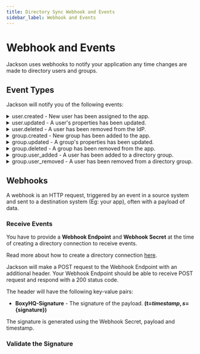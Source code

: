 ```yaml
---
title: Directory Sync Webhook and Events
sidebar_label: Webhook and Events
---
```


# Webhook and Events

Jackson uses webhooks to notify your application any time changes are made to directory users and groups.

## Event Types

Jackson will notify you of the following events:

<details>
  <summary>user.created - New user has been assigned to the app.</summary>
  <p>

```json
{
  "directory_id": "58b5cd9dfaa39d47eb8f5f88631f9a629a232016",
  "event": "user.created",
  "tenant": "boxyhq",
  "product": "jackson",
  "data": {
    "id": "038e767b-9bc6-4dbd-975e-fbc38a8e7d82",
    "first_name": "Deepak",
    "last_name": "Prabhakara",
    "email": "deepak@boxyhq.com",
    "active": true,
    "raw": {
      "schemas": ["urn:ietf:params:scim:schemas:core:2.0:User"],
      "userName": "deepak@boxyhq.com",
      "name": {
        "givenName": "Deepak",
        "familyName": "Prabhakara"
      },
      "emails": [
        {
          "primary": true,
          "value": "deepak@boxyhq.com",
          "type": "work"
        }
      ],
      "title": "CEO",
      "displayName": "Deepak Prabhakara",
      "locale": "en-US",
      "externalId": "00u1ldzzogFkXFmvT5d7",
      "groups": [],
      "password": "7zy5TgxX",
      "active": true,
      "id": "038e767b-9bc6-4dbd-975e-fbc38a8e7d82"
    }
  }
}
```

  </p>

</details>

<details>
  <summary>user.updated - A user's properties has been updated.</summary>
  <p>

```json
{
  "directory_id": "58b5cd9dfaa39d47eb8f5f88631f9a629a232016",
  "event": "user.updated",
  "tenant": "boxyhq",
  "product": "jackson",
  "data": {
    "id": "ebc31d6e-7d62-4f81-b9e5-eb5f1a04ee92",
    "first_name": "Kiran",
    "last_name": "Krishnan",
    "email": "kiran@boxyhq.com",
    "active": true,
    "raw": {
      "schemas": ["urn:ietf:params:scim:schemas:core:2.0:User"],
      "userName": "kiran@boxyhq.com",
      "name": {
        "givenName": "Kiran",
        "familyName": "Krishnan"
      },
      "emails": [
        {
          "primary": true,
          "value": "kiran@boxyhq.com",
          "type": "work"
        }
      ],
      "displayName": "Kiran Krishnan",
      "addresses": [
        {
          "primary": true,
          "region": "Kerala"
        }
      ],
      "locale": "en-US",
      "externalId": "00u3e3cmpdDydXdzV5d7",
      "password": "XJkEp0O6",
      "active": true,
      "id": "ebc31d6e-7d62-4f81-b9e5-eb5f1a04ee92",
      "groups": []
    }
  }
}
```

  </p>
</details>

<details>
  <summary>user.deleted - A user has been removed from the IdP.</summary>
  <p>

```json
{
  "directory_id": "58b5cd9dfaa39d47eb8f5f88631f9a629a232016",
  "event": "user.deleted",
  "tenant": "boxyhq",
  "product": "jackson",
  "data": {
    "id": "ebc31d6e-7d62-4f81-b9e5-eb5f1a04ee92",
    "first_name": "Kiran",
    "last_name": "Krishnan",
    "email": "kiran@boxyhq.com",
    "active": false,
    "raw": {
      "schemas": ["urn:ietf:params:scim:schemas:core:2.0:User"],
      "userName": "kiran@boxyhq.com",
      "name": {
        "givenName": "Kiran",
        "familyName": "Krishnan"
      },
      "emails": [
        {
          "primary": true,
          "value": "kiran@boxyhq.com",
          "type": "work"
        }
      ],
      "displayName": "Kiran Krishnan",
      "addresses": [
        {
          "primary": true,
          "region": "Kerala"
        }
      ],
      "locale": "en-US",
      "externalId": "00u3e3cmpdDydXdzV5d7",
      "password": "XJkEp0O6",
      "active": false,
      "id": "ebc31d6e-7d62-4f81-b9e5-eb5f1a04ee92",
      "groups": []
    }
  }
}
```

  </p>
</details>

<details>
  <summary>group.created - New group has been added to the app.</summary>
  <p>

```json
{
  "directory_id": "58b5cd9dfaa39d47eb8f5f88631f9a629a232016",
  "event": "group.created",
  "tenant": "boxyhq",
  "product": "jackson",
  "data": {
    "id": "29e3adde-b4bb-45fc-bf65-2b44f29fd6f6",
    "name": "dev",
    "raw": {
      "schemas": ["urn:ietf:params:scim:schemas:core:2.0:Group"],
      "displayName": "dev",
      "members": [],
      "id": "29e3adde-b4bb-45fc-bf65-2b44f29fd6f6"
    }
  }
}
```

  </p>
</details>

<details>
  <summary>group.updated - A group's properties has been updated.</summary>
  <p>

```json
{
  "directory_id": "58b5cd9dfaa39d47eb8f5f88631f9a629a232016",
  "event": "group.updated",
  "tenant": "boxyhq",
  "product": "jackson",
  "data": {
    "id": "29e3adde-b4bb-45fc-bf65-2b44f29fd6f6",
    "name": "developers",
    "raw": {
      "schemas": ["urn:ietf:params:scim:schemas:core:2.0:Group"],
      "displayName": "developers",
      "members": [],
      "id": "29e3adde-b4bb-45fc-bf65-2b44f29fd6f6"
    }
  }
}
```

  </p>
</details>

<details>
  <summary>group.deleted - A group has been removed from the app.</summary>
  <p>

```json
{
  "directory_id": "58b5cd9dfaa39d47eb8f5f88631f9a629a232016",
  "event": "group.deleted",
  "tenant": "boxyhq",
  "product": "jackson",
  "data": {
    "id": "29e3adde-b4bb-45fc-bf65-2b44f29fd6f6",
    "name": "developers",
    "raw": {
      "schemas": ["urn:ietf:params:scim:schemas:core:2.0:Group"],
      "displayName": "developers",
      "members": [],
      "id": "29e3adde-b4bb-45fc-bf65-2b44f29fd6f6"
    }
  }
}
```

  </p>
</details>

<details>
  <summary>group.user_added - A user has been added to a directory group.</summary>
  <p>

```json
{
  "directory_id": "58b5cd9dfaa39d47eb8f5f88631f9a629a232016",
  "event": "group.user_added",
  "tenant": "boxyhq",
  "product": "jackson",
  "data": {
    "id": "ebc31d6e-7d62-4f81-b9e5-eb5f1a04ee92",
    "first_name": "Kiran",
    "last_name": "Krishnan",
    "email": "kiran@boxyhq.com",
    "active": true,
    "raw": {
      "schemas": ["urn:ietf:params:scim:schemas:core:2.0:User"],
      "userName": "kiran@boxyhq.com",
      "name": {
        "givenName": "Kiran",
        "familyName": "Krishnan"
      },
      "emails": [
        {
          "primary": true,
          "value": "kiran@boxyhq.com",
          "type": "work"
        }
      ],
      "displayName": "Kiran Krishnan",
      "addresses": [
        {
          "primary": true,
          "region": "Kerala"
        }
      ],
      "locale": "en-US",
      "externalId": "00u3e3cmpdDydXdzV5d7",
      "password": "XJkEp0O6",
      "active": true,
      "id": "ebc31d6e-7d62-4f81-b9e5-eb5f1a04ee92",
      "title": "Developer",
      "groups": []
    },
    "group": {
      "id": "29e3adde-b4bb-45fc-bf65-2b44f29fd6f6",
      "name": "developers",
      "raw": {
        "schemas": ["urn:ietf:params:scim:schemas:core:2.0:Group"],
        "displayName": "developers",
        "members": [],
        "id": "29e3adde-b4bb-45fc-bf65-2b44f29fd6f6"
      }
    }
  }
}
```

  </p>
</details>

<details>
  <summary>group.user_removed - A user has been removed from a directory group.</summary>
  <p>

```json
{
  "directory_id": "58b5cd9dfaa39d47eb8f5f88631f9a629a232016",
  "event": "group.user_removed",
  "tenant": "boxyhq",
  "product": "jackson",
  "data": {
    "id": "ebc31d6e-7d62-4f81-b9e5-eb5f1a04ee92",
    "first_name": "Kiran",
    "last_name": "Krishnan",
    "email": "kiran@boxyhq.com",
    "active": true,
    "raw": {
      "schemas": ["urn:ietf:params:scim:schemas:core:2.0:User"],
      "userName": "kiran@boxyhq.com",
      "name": {
        "givenName": "Kiran",
        "familyName": "Krishnan"
      },
      "emails": [
        {
          "primary": true,
          "value": "kiran@boxyhq.com",
          "type": "work"
        }
      ],
      "displayName": "Kiran Krishnan",
      "addresses": [
        {
          "primary": true,
          "region": "Kerala"
        }
      ],
      "locale": "en-US",
      "externalId": "00u3e3cmpdDydXdzV5d7",
      "password": "XJkEp0O6",
      "active": true,
      "id": "ebc31d6e-7d62-4f81-b9e5-eb5f1a04ee92",
      "title": "Developer",
      "groups": []
    },
    "group": {
      "id": "29e3adde-b4bb-45fc-bf65-2b44f29fd6f6",
      "name": "developers",
      "raw": {
        "schemas": ["urn:ietf:params:scim:schemas:core:2.0:Group"],
        "displayName": "developers",
        "members": [],
        "id": "29e3adde-b4bb-45fc-bf65-2b44f29fd6f6"
      }
    }
  }
}
```

  </p>
</details>

## Webhooks

A webhook is an HTTP request, triggered by an event in a source system and sent to a destination system (Eg: your app), often with a payload of data.

### Receive Events

You have to provide a **Webhook Endpoint** and **Webhook Secret** at the time of creating a directory connection to receive events.

Read more about how to create a directory connection [here](admin-ui#create-directory-sync-connection).

Jackson will make a POST request to the Webhook Endpoint with an additional header. Your Webhook Endpoint should be able to receive POST request and respond with a 200 status code.

The header will have the following key-value pairs:

- **BoxyHQ-Signature** - The signature of the payload. **(t=${timestamp},s=${signature})**

The signature is generated using the Webhook Secret, payload and timestamp.

### Validate the Signature
